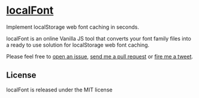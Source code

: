 # [localFont](http://jaicab.com/localFont/)
Implement localStorage web font caching in seconds.

localFont is an online Vanilla JS tool that converts your font family files into a ready to use solution for localStorage web font caching.

Please feel free to [open an issue](https://github.com/jaicab/localFont/issues/new), [send me a pull request](https://github.com/jaicab/localFont/compare/) or [fire me a tweet](https://twitter.com/jaicab_).

## License
localFont is released under the MIT license